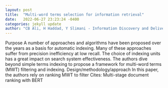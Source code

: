 ```yaml
---
layout: post
title:  "Multi-word terms selection for information retrieval"
date:   2022-06-27 23:23:24 -0400
categories: jekyll update
author: "CB Ali, H Haddad, Y Slimani - Information Discovery and Delivery, 2022"
---
```

Purpose A number of approaches and algorithms have been proposed over the years as a basis for automatic indexing. Many of these approaches suffer from precision inefficiency at low recall. The choice of indexing units has a great impact on search system effectiveness. The authors dive beyond simple terms indexing to propose a framework for multi-word terms (MWT) filtering and indexing. Design/methodology/approach In this paper, the authors rely on ranking MWT to filter 
Cites: Multi-stage document ranking with BERT